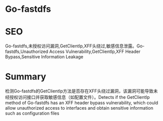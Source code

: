 # Go-fastdfs
# SEO
Go-fastdfs,未授权访问漏洞,GetClientIp,XFF头绕过,敏感信息泄露。Go-fastdfs,Unauthorized Access Vulnerability,GetClientIp,XFF Header Bypass,Sensitive Information Leakage
# Summary
检测Go-fastdfs的GetClientIp方法是否存在XFF头绕过漏洞，该漏洞可能导致未经授权访问接口并获取敏感信息（如配置文件）。Detects if the GetClientIp method of Go-fastdfs has an XFF header bypass vulnerability, which could allow unauthorized access to interfaces and obtain sensitive information such as configuration files
